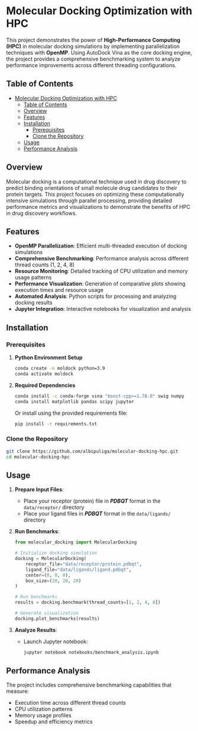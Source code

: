 # Molecular Docking Optimization with HPC

This project demonstrates the power of **High-Performance Computing (HPC)** in molecular docking simulations by implementing parallelization techniques with **OpenMP**. Using AutoDock Vina as the core docking engine, the project provides a comprehensive benchmarking system to analyze performance improvements across different threading configurations.

## Table of Contents

- [Molecular Docking Optimization with HPC](#molecular-docking-optimization-with-hpc)
  - [Table of Contents](#table-of-contents)
  - [Overview](#overview)
  - [Features](#features)
  - [Installation](#installation)
    - [Prerequisites](#prerequisites)
    - [Clone the Repository](#clone-the-repository)
  - [Usage](#usage)
  - [Performance Analysis](#performance-analysis)

## Overview

Molecular docking is a computational technique used in drug discovery to predict binding orientations of small molecule drug candidates to their protein targets. This project focuses on optimizing these computationally intensive simulations through parallel processing, providing detailed performance metrics and visualizations to demonstrate the benefits of HPC in drug discovery workflows.

## Features

- **OpenMP Parallelization**: Efficient multi-threaded execution of docking simulations
- **Comprehensive Benchmarking**: Performance analysis across different thread counts (1, 2, 4, 8)
- **Resource Monitoring**: Detailed tracking of CPU utilization and memory usage patterns
- **Performance Visualization**: Generation of comparative plots showing execution times and resource usage
- **Automated Analysis**: Python scripts for processing and analyzing docking results
- **Jupyter Integration**: Interactive notebooks for visualization and analysis

## Installation

### Prerequisites

1. **Python Environment Setup**

   ```bash
   conda create -n moldock python=3.9
   conda activate moldock
   ```

2. **Required Dependencies**

   ```bash
   conda install -c conda-forge vina "boost-cpp>=1.78.0" swig numpy
   conda install matplotlib pandas scipy jupyter
   ```

   Or install using the provided requirements file:

   ```bash
   pip install -r requirements.txt
   ```

### Clone the Repository

```bash
git clone https://github.com/albipuliga/molecular-docking-hpc.git
cd molecular-docking-hpc
```

## Usage

1. **Prepare Input Files**:

   - Place your receptor (protein) file in **_PDBQT_** format in the `data/receptor/` directory
   - Place your ligand files in **_PDBQT_** format in the `data/ligands/` directory

2. **Run Benchmarks**:

   ```python
   from molecular_docking import MolecularDocking

   # Initialize docking simulation
   docking = MolecularDocking(
       receptor_file="data/receptor/protein.pdbqt",
       ligand_file="data/ligands/ligand.pdbqt",
       center=(0, 0, 0),
       box_size=(20, 20, 20)
   )

   # Run benchmarks
   results = docking.benchmark(thread_counts=[1, 2, 4, 8])

   # Generate visualization
   docking.plot_benchmarks(results)
   ```

3. **Analyze Results**:
   - Launch Jupyter notebook:
     ```bash
     jupyter notebook notebooks/benchmark_analysis.ipynb
     ```

## Performance Analysis

The project includes comprehensive benchmarking capabilities that measure:

- Execution time across different thread counts
- CPU utilization patterns
- Memory usage profiles
- Speedup and efficiency metrics
